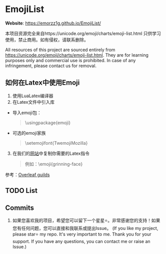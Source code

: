 # EmojiList

**Website**: https://emorzz1g.github.io/EmojiList/

本项目资源完全来自https://unicode.org/emoji/charts/emoji-list.html
只供学习使用，禁止商用。如有侵权，请联系删除。

All resources of this project are sourced entirely from https://unicode.org/emoji/charts/emoji-list.html. They are for learning purposes only and commercial use is prohibited. In case of any infringement, please contact us for removal.

## 如何在Latex中使用Emoji
1. 使用LuaLatex编译器
2. 在Latex文件中引入库
- 导入emoji包：
    > \usingpackage{emoji}
- 可选的emoji家族
    > \setemojifont{TwemojiMozilla}
3. 在我们的[网站](https://emorzz1g.github.io/EmojiList/)中复制你需要的Latex指令
    > 例如：\emoji{grinning-face}

参考：[Overleaf guilds](https://www.overleaf.com/learn/latex/Questions/Inserting_emojis_in_LaTeX_documents_on_Overleaf)
    
## TODO List


## Commits
1. 如果您喜欢我的项目，希望您可以留下一个星星⭐。非常感谢您的支持！如果您有任何问题，您可以直接和我联系或提出Issue。
(If you like my project, please star⭐ my repo. It's very important to me. Thank you for your support. If you have any questions, you can contact me or raise an Issue.)
